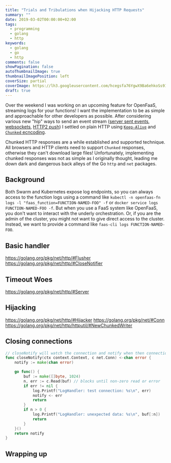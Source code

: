 ```yaml
---
title: "Trials and Tribulations when Hijacking HTTP Requests"
summary: ""
date: 2019-03-02T00:00:00+02:00
tags:
  - programming
  - golang
  - http
keywords:
  - golang
  - go
  - http
comments: false
showPagination: false
autoThumbnailImage: true
thumbnailImagePosition: left
coverSize: partial
coverImage: https://lh3.googleusercontent.com/hcegsfa76YgwX9Ba6ehkoSs91HMNwRqZUB9p5F4hpUMccXc2JzLEvLt0dUh2NTHW6A6FEbZKiQzZbFvtY88XFFQHToXuKAA53d2EtrvLjw5aX1V8mVnbdqnUrfTlGpaia0OcpvTeyVU=w2400
draft: true
---
```


Over the weekend I was working on an upcoming feature for OpenFaaS, streaming logs for your functions! I want the implementation to be as simple and approachable for other developers as possible. After considering various new "hip" ways to send an event stream ([server sent events][server-sent-events-mdn], [websockets][websockets-mdn], [HTTP2 push][http2-push-events-mdn]) I settled on plain HTTP using [`Keep-Alive`][keep-alive-mdn] and [`Chunked` ecncoding][chunked-encoding-mdn].

Chunked HTTP responses are a while established and supported technique. All browsers and HTTP clients need to support `Chunked` responses, otherwise they can't download large files! Unfortunately, implementing chunked responses was not as simple as I originally thought, leading me down dark and dangerous back alleys of the Go `http` and `net` packages.

<!--more-->

## Background

Both Swarm and Kubernetes expose log endpoints, so you can always access to the function logs using a command like `kubectl -n openfaas-fn logs -l "faas_function=FUNCTION-NAMED-FOO" -f` or `docker service logs FUNCTION-NAMED-FOO -f`. But when you use a FaaS system like OpenFaaS, you don't want to interact with the underly orchestration. Or, if you are the admin of the cluster, you might not want to give direct access to the cluster. Instead, we want to provide a command like `faas-cli logs FUNCTION-NAMED-FOO`.

## Basic handler

https://golang.org/pkg/net/http/#Flusher
https://golang.org/pkg/net/http/#CloseNotifier

## Timeout Woes

https://golang.org/pkg/net/http/#Server

## Hijacking

https://golang.org/pkg/net/http/#Hijacker
https://golang.org/pkg/net/#Conn
https://golang.org/pkg/net/http/httputil/#NewChunkedWriter

## Closing connections

<!-- try to write the required closing newliens for chunked encoding
see the RFC https://tools.ietf.org/html/rfc7230#section-4.1 specification of
the last chunk `last-chunk     = 1*("0") [ chunk-ext ] CRLF` -->

```go
// closeNotify will watch the connection and notify when then connection is closed
func closeNotify(ctx context.Context, c net.Conn) <-chan error {
	notify := make(chan error)

	go func() {
		buf := make([]byte, 1024)
		n, err := c.Read(buf) // blocks until non-zero read or error
		if err != nil {
			log.Printf("LogHandler: test connection: %s\n", err)
			notify <- err
			return
		}
		if n > 0 {
			log.Printf("LogHandler: unexpected data: %s\n", buf[:n])
			return
		}
	}()
	return notify
}
```

## Wrapping up

[server-sent-events-mdn]: https://developer.mozilla.org/en-US/docs/Web/API/Server-sent_events
[websockets-mdn]: https://developer.mozilla.org/en-US/docs/Web/API/WebSockets_API
[http2-push-events-mdn]: https://developer.mozilla.org/en-US/docs/Web/API/Push_API
[chunked-encoding-mdn]: https://developer.mozilla.org/en-US/docs/Web/HTTP/Headers/Transfer-Encoding
[keep-alive-mdn]: https://developer.mozilla.org/en-US/docs/Web/HTTP/Headers/Keep-Alive
